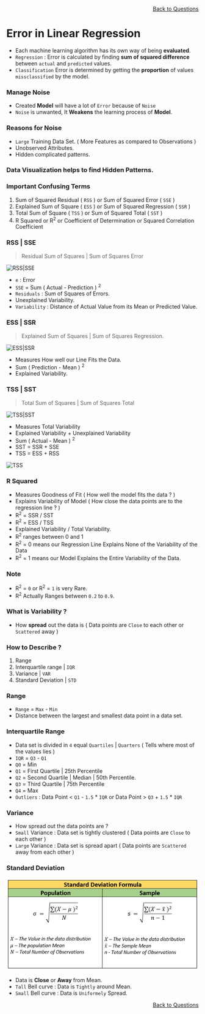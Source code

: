 <p align='right'><a align="right" href="https://github.com/KIRANKUMAR7296/Library/blob/main/Interview.md">Back to Questions</a></p>

# Error in Linear Regression

- Each machine learning algorithm has its own way of being **evaluated**.
- `Regression` : Error is calculated by finding **sum of squared difference** between `actual` and `predicted` values.
- `Classification` Error is determined by getting the **proportion** of values `missclassified` by the model.

### Manage Noise
- Created **Model** will have a lot of `Error` because of `Noise`
- `Noise` is unwanted, It **Weakens** the learning process of **Model**.

### Reasons for **Noise**
- `Large` Training Data Set. ( More Features as compared to Observations )  
- Unobserved Attributes. 
- Hidden complicated patterns.

### Data Visualization helps to find Hidden Patterns.

### Important Confusing Terms

1. Sum of Squared Residual ( `RSS` ) or Sum of Squared Error ( `SSE` )
2. Explained Sum of Square ( `ESS` ) or Sum of Squared Regression ( `SSR` )
3. Total Sum of Square ( `TSS` ) or Sum of Squared Total ( `SST` )
4. R Squared or R<sup>2</sup> or Coefficient of Determination or Squared Correlation Coefficient 

### RSS | SSE

> Residual Sum of Squares | Sum of Squares Error

![RSS|SSE](Image/SSE_RSS.jpg)

- `e` : Error
- `SSE` = Sum ( Actual - Prediction ) <sup>2</sup>
- `Residuals` : Sum of Squares of Errors.
- Unexplained Variability.
- `Variability` : Distance of Actual Value from its Mean or Predicted Value.

### ESS | SSR

> Explained Sum of Squares | Sum of Squares Regression.

![ESS|SSR](Image/SSR_ESS.jpg)

- Measures How well our Line Fits the Data.
- Sum ( Prediction - Mean ) <sup>2</sup>
- Explained Variability.

### TSS | SST

> Total Sum of Squares | Sum of Squares Total

![TSS|SST](Image/SST_TSS.jpg)

- Measures Total Variability
- Explained Variability + Unexplained Variability
- Sum ( Actual - Mean ) <sup>2</sup>
- SST = SSR + SSE
- TSS = ESS + RSS

![TSS](Image/All.jpg)

### R Squared

- Measures Goodness of Fit ( How well the model fits the data ? )
- Explains Variability of Model ( How close the data points are to the regression line ? )
- R<sup>2</sup> = SSR / SST
- R<sup>2</sup> = ESS / TSS
- Explained Variability / Total Variability.
- R<sup>2</sup> ranges between 0 and 1
- R<sup>2</sup> = 0 means our Regression Line Explains None of the Variability of the Data
- R<sup>2</sup> = 1 means our Model Explains the Entire Variability of the Data.

### Note

- R<sup>2</sup> = `0` or R<sup>2</sup> = `1` is very Rare.
- R<sup>2</sup> Actually Ranges between `0.2` to `0.9`.

### What is Variability ?

- How **spread** out the data is ( Data points are `Close` to each other or `Scattered` away )

### How to Describe ?

1. Range
2. Interquartile range | `IQR` 
3. Variance | `VAR`
4. Standard Deviation | `STD`

### Range 

- `Range` = `Max` - `Min`
- Distance between the largest and smallest data point in a data set.

### Interquartile Range

- Data set is divided in `4` equal `Quartiles` | `Quarters` ( Tells where most of the values lies )
- `IQR` = `Q3` - `Q1` 
- `Q0` = Min
- `Q1` = First Quartile | 25th Percentile
- `Q2` = Second Quartile | Median | 50th Percentile.
- `Q3` = Third Quartile | 75th Percentile
- `Q4` = Max
- `Outliers` : Data Point < `Q1` - `1.5` * `IQR` or Data Point > `Q3` + `1.5` * `IQR`

### Variance

- How spread out the data points are ?
- `Small` Variance : Data set is tightly clustered ( Data points are `Close` to each other )
- `Large` Variance : Data set is spread apart ( Data points are `Scattered` away from each other )

### Standard Deviation

![STD](Image/STD.png)

- Data is **Close** or **Away** from Mean.
- `Tall` Bell curve : Data is `Tightly` around Mean.
- `Small` Bell curve : Data is `Uniformely` Spread.

<p align='right'><a align="right" href="https://github.com/KIRANKUMAR7296/Library/blob/main/Interview.md">Back to Questions</a></p>
